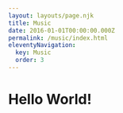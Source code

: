 ```yaml
---
layout: layouts/page.njk
title: Music
date: 2016-01-01T00:00:00.000Z
permalink: /music/index.html
eleventyNavigation:
  key: Music
  order: 3
---
```

# Hello World!